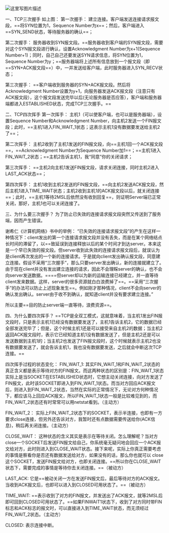 ![这里写图片描述](https://cdn.jsdelivr.net/gh/kumi123/CDN//img/20170823152010213)



一、TCP三次握手
如上图：
第一次握手：
建立连接。客户端发送连接请求报文段，==将SYN位置为1，Sequence Number为x==；然后，客户端进入==SYN_SEND状态，等待服务器的确认==；

第二次握手：
服务器收到SYN报文段。==服务器收到客户端的SYN报文段，需要对这个SYN报文段进行确认，设置Acknowledgment Number为x+1(Sequence Number+1)；同时，自己自己还要发送SYN请求信息，将SYN位置为1，Sequence Number为y；==服务器端将上述所有信息放到一个报文段（即==SYN+ACK报文段==）中，一并发送给客户端，此时服务器进入SYN_RECV状态；

第三次握手：
==客户端收到服务器的SYN+ACK报文段。然后将Acknowledgment Number设置为y+1，向服务器发送ACK报文段（注意只有ACK报文段），这个报文段发送完毕以后(无论服务器是否应答），客户端和服务器端都进入ESTABLISHED状态，完成TCP三次握手。==

二、TCP四次挥手
第一次挥手：
主机1（可以使客户端，也可以是服务器端），设置Sequence Number和Acknowledgment Number，向主机2发送一个FIN报文段；此时，==主机1进入FIN_WAIT_1状态；这表示主机1没有数据要发送给主机2了==；

第二次挥手：
主机2收到了主机1发送的FIN报文段，向==主机1回一个ACK报文段==，==Acknowledgment Number为Sequence Number加1==；==主机1进入FIN_WAIT_2状态；==主机2告诉主机1，我“同意”你的关闭请求；

第三次挥手：
==主机2向主机1发送FIN报文段，请求关闭连接，同时主机2进入LAST_ACK状态==；

第四次挥手：
主机1收到主机2发送的FIN报文段，==向主机2发送ACK报文段，然后主机1进入TIME_WAIT状态；主机2收到主机1的ACK报文段以后，就关闭连接==；此时，==主机1等待2MSL后依然没有收到回复==，则证明Server端已正常关闭，那好，主机1也可以关闭连接了。

三、为什么要三次握手？
为了防止已失效的连接请求报文段突然又传送到了服务端，因而产生错误。

谢希仁《计算机网络》书中的举例：
“已失效的连接请求报文段”的产生在这样一种情况下：client发出的第一个连接请求报文段并没有丢失，而是在某个网络结点长时间的滞留了，以==致延误到连接释放以后的某个时间才到达server。本来这是一个早已失效的报文段。但server收到此失效的连接请求报文段后，就误认为是client再次发出的一个新的连接请求。于是就向client发出确认报文段，同意建立连接。假设不采用“三次握手”，那么只要server发出确认，新的连接就建立了。由于现在client并没有发出建立连接的请求，因此不会理睬server的确认，也不会向server发送数据。====但server却以为新的运输连接已经建立，并一直等待client发来数据。这样，server的很多资源就白白浪费掉了==。==采用“三次握手”的办法可以防止上述现象发生==。例如刚才那种情况，client不会向server的确认发出确认。server由于收不到确认，就知道client并没有要求建立连接。”

所以主要==目的防止server端一直等待，浪费资源==。

四、为什么要四次挥手？
==TCP是全双工模式，这就意味着，当主机1发出FIN报文段时，只是表示主机1已经没有数据要发送了，主机1告诉主机2，它的数据已经全部发送完毕了；但是，这个时候主机1还是可以接受来自主机2的数据；当主机2返回ACK报文段时，表示它已经知道主机1没有数据发送了，但是主机2还是可以发送数据到主机1的；当主机2也发送了FIN报文段时，这个时候就表示主机2也没有数据要发送了，就会告诉主机1，我也没有数据要发送，之后就会中断这次TCP连接。==

四次挥手过程的状态变化：
FIN_WAIT_1:
其实FIN_WAIT_1和FIN_WAIT_2状态的真正含义都是表示等待对方的FIN报文。而这两种状态的区别是：FIN_WAIT_1状态实际上是当SOCKET在ESTABLISHED状态时，它想主动关闭连接，向对方发送了FIN报文，此时该SOCKET即进入到FIN_WAIT_1状态。而当对方回应ACK报文后，则进入到FIN_WAIT_2状态，当然在实际的正常情况下，无论对方何种情况下，都应该马上回应ACK报文，所以FIN_WAIT_1状态一般是比较难见到的，而FIN_WAIT_2状态还有时常常可以用netstat看到。（主动方）

FIN_WAIT_2：
实际上FIN_WAIT_2状态下的SOCKET，表示半连接，也即有一方要求close连接，但另外还告诉对方，我暂时还有点数据需要传送给你(ACK信息)，稍后再关闭连接。（主动方）

CLOSE_WAIT：
这种状态的含义其实是表示在等待关闭。怎么理解呢？当对方close一个SOCKET后发送FIN报文给自己，你系统毫无疑问地会回应一个ACK报文给对方，此时则进入到CLOSE_WAIT状态。接下来呢，实际上你真正需要考虑的事情是察看你是否还有数据发送给对方，如果没有的话，那么你也就可以 close这个SOCKET，发送FIN报文给对方，也即关闭连接。==所以你在CLOSE_WAIT状态下，需要完成的事情是等待你去关闭连接。==（被动方）

LAST_ACK:
它是==被动关闭一方在发送FIN报文后，最后等待对方的ACK报文。当收到ACK报文后，也即可以进入到CLOSED可用状态了。==（被动方）

TIME_WAIT:
==表示收到了对方的FIN报文，并发送出了ACK报文，就等2MSL后即可回到CLOSED可用状态了。==如果FINWAIT1状态下，收到了对方同时带FIN标志和ACK标志的报文时，可以直接进入到TIME_WAIT状态，而无须经过FIN_WAIT_2状态。（主动方）

CLOSED:
表示连接中断。